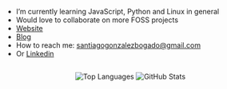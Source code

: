 - I’m currently learning JavaScript, Python and Linux in general
- Would love to collaborate on more FOSS projects
- [Website](https://www.santiagogonzalez.dev/)
- [Blog](https://www.santiagogonzalez.dev/)
- How to reach me: santiagogonzalezbogado@gmail.com
- Or [Linkedin](https://www.linkedin.com/in/santiago-gonzalez-62557221b/)

</pre>
<h2></h2>
<p align="center">
    <a>
        <img alt="Top Languages" src="https://github-readme-stats.vercel.app/api/top-langs/?bg_color=00000000&layout=compact&username=santiagogonzalez-dev&exclude_repo=Neovim&hide_border=true&title_color=c9d1d9&text_color=c3c5cd"/>
        <img alt="GitHub Stats" src="https://github-readme-stats.vercel.app/api?bg_color=00000000&username=santiagogonzalez-dev&show_icons=true&include_all_commits=true&count_private=true&hide=commits&hide_border=true&icon_color=4C566A&title_color=c9d1d9&text_color=c3c5cd"/>
    </a>
</p>
